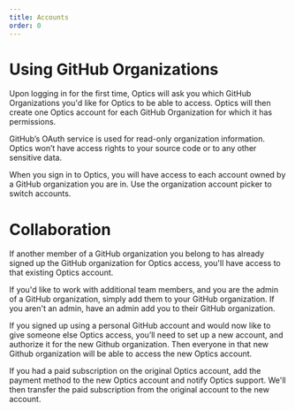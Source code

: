 ```yaml
---
title: Accounts
order: 0
---
```


# Using GitHub Organizations

Upon logging in for the first time, Optics will ask you which GitHub Organizations you'd like for Optics to be able to access. Optics will then create one Optics account for each GitHub Organization for which it has permissions.

GitHub’s OAuth service is used for read-only organization information. Optics won’t have access rights to your source code or to any other sensitive data.

When you sign in to Optics, you will have access to each account owned by a GitHub organization you are in. Use the organization account picker to switch accounts.

# Collaboration

If another member of a GitHub organization you belong to has already signed up the GitHub organization for Optics access, you'll have access to that existing Optics account.

If you'd like to work with additional team members, and you are the admin of a GitHub organization, simply add them to your GitHub organization. If you aren't an admin, have an admin add you to their GitHub organization.

If you signed up using a personal GitHub account and would now like to give someone else Optics access, you’ll need to set up a new account, and authorize it for the new Github organization. Then everyone in that new Github organization will be able to access the new Optics account.

If you had a paid subscription on the original Optics account, add the payment method to the new Optics account and notify Optics support. We'll then transfer the paid subscription from the original account to the new account.

